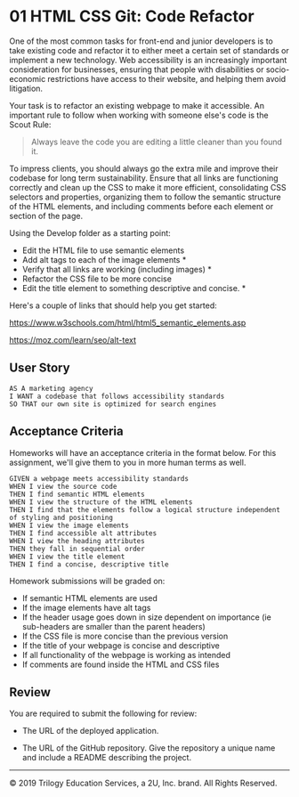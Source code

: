 # 01 HTML CSS Git: Code Refactor

One of the most common tasks for front-end and junior developers is to take existing code and refactor it to either meet a certain set of standards or implement a new technology. Web accessibility is an increasingly important consideration for businesses, ensuring that people with disabilities or socio-economic restrictions have access to their website, and helping them avoid litigation.

Your task is to refactor an existing webpage to make it accessible. An important rule to follow when working with someone else's code is the Scout Rule:

> Always leave the code you are editing a little cleaner than you found it.

To impress clients, you should always go the extra mile and improve their codebase for long term sustainability. Ensure that all links are functioning correctly and clean up the CSS to make it more efficient, consolidating CSS selectors and properties, organizing them to follow the semantic structure of the HTML elements, and including comments before each element or section of the page.

Using the Develop folder as a starting point:
- Edit the HTML file to use semantic elements  
- Add alt tags to each of the image elements *
- Verify that all links are working (including images) *
- Refactor the CSS file to be more concise
- Edit the title element to something descriptive and concise. *

Here's a couple of links that should help you get started:

https://www.w3schools.com/html/html5_semantic_elements.asp

https://moz.com/learn/seo/alt-text

## User Story

```
AS A marketing agency
I WANT a codebase that follows accessibility standards
SO THAT our own site is optimized for search engines
```

## Acceptance Criteria

Homeworks will have an acceptance criteria in the format below. For this assignment, we'll give them to you in more human terms as well.

```
GIVEN a webpage meets accessibility standards
WHEN I view the source code
THEN I find semantic HTML elements
WHEN I view the structure of the HTML elements
THEN I find that the elements follow a logical structure independent of styling and positioning
WHEN I view the image elements
THEN I find accessible alt attributes
WHEN I view the heading attributes
THEN they fall in sequential order
WHEN I view the title element
THEN I find a concise, descriptive title
```

Homework submissions will be graded on:
- If semantic HTML elements are used
- If the image elements have alt tags
- If the header usage goes down in size dependent on importance (ie sub-headers are smaller than the parent headers)
- If the CSS file is more concise than the previous version
- If the title of your webpage is concise and descriptive
- If all functionality of the webpage is working as intended
- If comments are found inside the HTML and CSS files

## Review

You are required to submit the following for review:

* The URL of the deployed application.

* The URL of the GitHub repository. Give the repository a unique name and include a README describing the project.

- - -
© 2019 Trilogy Education Services, a 2U, Inc. brand. All Rights Reserved.
